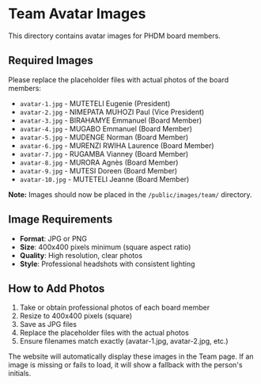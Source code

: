 # Team Avatar Images

This directory contains avatar images for PHDM board members.

## Required Images

Please replace the placeholder files with actual photos of the board members:

- `avatar-1.jpg` - MUTETELI Eugenie (President)
- `avatar-2.jpg` - NIMEPATA MUHOZI Paul (Vice President)
- `avatar-3.jpg` - BIRAHAMYE Emmanuel (Board Member)
- `avatar-4.jpg` - MUGABO Emmanuel (Board Member)
- `avatar-5.jpg` - MUDENGE Norman (Board Member)
- `avatar-6.jpg` - MURENZI RWIHA Laurence (Board Member)
- `avatar-7.jpg` - RUGAMBA Vianney (Board Member)
- `avatar-8.jpg` - MURORA Agnès (Board Member)
- `avatar-9.jpg` - MUTESI Doreen (Board Member)
- `avatar-10.jpg` - MUTETELI Jeanne (Board Member)

**Note:** Images should now be placed in the `/public/images/team/` directory.

## Image Requirements

- **Format**: JPG or PNG
- **Size**: 400x400 pixels minimum (square aspect ratio)
- **Quality**: High resolution, clear photos
- **Style**: Professional headshots with consistent lighting

## How to Add Photos

1. Take or obtain professional photos of each board member
2. Resize to 400x400 pixels (square)
3. Save as JPG files
4. Replace the placeholder files with the actual photos
5. Ensure filenames match exactly (avatar-1.jpg, avatar-2.jpg, etc.)

The website will automatically display these images in the Team page. If an image is missing or fails to load, it will show a fallback with the person's initials.

